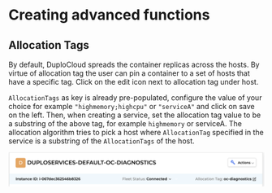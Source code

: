 # Creating advanced functions

## Allocation Tags <a href="#0-toc-title" id="0-toc-title"></a>

By default, DuploCloud spreads the container replicas across the hosts. By virtue of allocation tag the user can pin a container to a set of hosts that have a specific tag. Click on the edit icon next to allocation tag under host.

`AllocationTags` as key is already pre-populated, configure the value of your choice for example `"highmemory;highcpu"` or `"serviceA"` and click on save on the left. Then, when creating a service, set the allocation tag value to be a substring of the above tag, for example `highmemory` or serviceA. The allocation algorithm tries to pick a host where `AllocationTag` specified in the service is a substring of the `AllocationTags` of the host.

![](<../.gitbook/assets/Screen Shot 2022-06-24 at 4.23.44 PM (1).png>)



